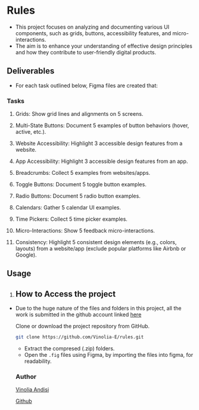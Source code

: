 # Rules

* This project focuses on analyzing and documenting various UI components, such as grids, buttons, accessibility features, and micro-interactions. 
* The aim is to enhance your understanding of effective design principles and how they contribute to user-friendly digital products.

## Deliverables
* For each task outlined below, Figma files are created that:

### Tasks
1. Grids: Show grid lines and alignments on 5 screens.

2. Multi-State Buttons: Document 5 examples of button behaviors (hover, active, etc.).
3. Website Accessibility: Highlight 3 accessible design features from a website.
4. App Accessibility: Highlight 3 accessible design features from an app.
5. Breadcrumbs: Collect 5 examples from websites/apps.
6. Toggle Buttons: Document 5 toggle button examples.
7. Radio Buttons: Document 5 radio button examples.
8. Calendars: Gather 5 calendar UI examples.
9. Time Pickers: Collect 5 time picker examples.
10. Micro-Interactions: Show 5 feedback micro-interactions.
11. Consistency: Highlight 5 consistent design elements (e.g., colors, layouts) from a website/app (exclude popular platforms like Airbnb or Google).

## **Usage**

1. ## How to Access the project

* Due to the huge nature of the files and folders in this project, all the work is submitted in the github account linked [here](https://github.com/Vinolia-E)

    Clone or download the project repository from GitHub.

    ```bash
    git clone https://github.com/Vinolia-E/rules.git
    ```

    * Extract the compresed (.zip) folders.
    * Open the `.fig` files using Figma, by importing the files into figma, for readability.

    ### Author

    [Vinolia Andisi](https://learn.zone01kisumu.ke/git/vandisi/rules)
    
    [Github](https://github.com/Vinolia-E)
